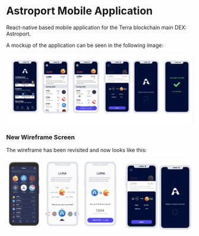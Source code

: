 # Astroport Mobile Application

React-native based mobile application for the Terra blockchain main DEX: Astroport.

A mockup of the application can be seen in the following image:

![Wireframe](assets/wireframe.png)

### New Wireframe Screen

The wireframe has been revisited and now looks like this:

![Wireframe](/assets/mockup3.png)